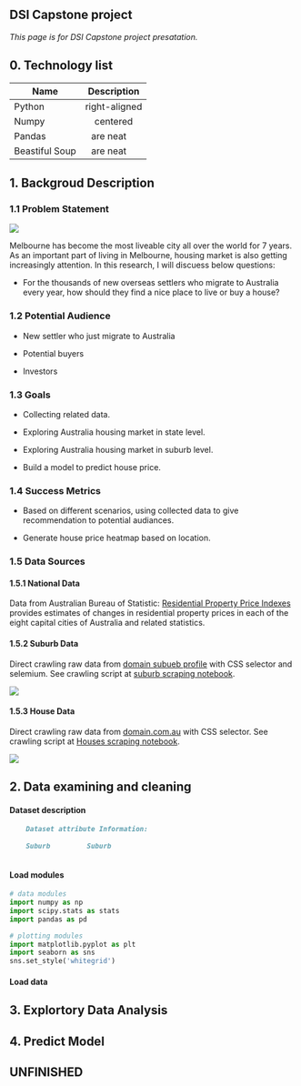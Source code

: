 ## DSI Capstone project

_This page is for DSI Capstone project presatation._

## 0. Technology list

| Name          | Description   | 
| ------------- |:-------------:| 
| Python      | right-aligned |
| Numpy      | centered      | 
| Pandas  | are neat       |
| Beastiful Soup  | are neat       |



## 1. Backgroud Description


### 1.1 Problem Statement

<img src='http://i.imgur.com/4CRCS03.jpg'>

Melbourne has become the most liveable city all over the world for 7 years. As an important part of living in Melbourne, housing market is also getting increasingly attention. In this research, I will discuess below questions:

- For the thousands of new overseas settlers who migrate to Australia every year,  how should they find a nice place to live or buy a house?
  
### 1.2 Potential Audience

- New settler who just migrate to Australia

- Potential buyers

- Investors

### 1.3 Goals

- Collecting related data.

- Exploring Australia housing market in state level.

- Exploring Australia housing market in suburb level.

- Build a model to predict house price.

### 1.4 Success Metrics

- Based on different scenarios, using collected data to give recommendation to potential audiances.

- Generate house price heatmap based on location.

### 1.5 Data Sources

#### 1.5.1 National Data

Data from Australian Bureau of Statistic: [Residential Property Price Indexes](http://www.abs.gov.au/ausstats/abs@.nsf/mf/6416.0) provides estimates of changes in residential property prices in each of the eight capital cities of Australia and related statistics. 

#### 1.5.2 Suburb Data

Direct crawling raw data from [domain subueb profile](https://www.domain.com.au/suburb-profile/) with CSS selector and selemium. See crawling script at [suburb scraping notebook](https://github.com/alexchen-melbourne/capstone_project/blob/master/web-scraping/suburb-scrap.ipynb).

<img src='https://i.imgur.com/1rbvP1V.png'>

#### 1.5.3 House Data

Direct crawling raw data from [domain.com.au](https://www.domain.com.au/) with CSS selector. See crawling script at [Houses scraping notebook](https://github.com/alexchen-melbourne/capstone_project/blob/master/web-scraping/house_scraping.ipynb).

<img src='http://i.imgur.com/LeVNbzY.png'>



## 2. Data examining and cleaning

#### Dataset description

```markdown
    Dataset attribute Information:
    
    Suburb         Suburb



```

#### Load modules

```python
# data modules
import numpy as np
import scipy.stats as stats
import pandas as pd

# plotting modules
import matplotlib.pyplot as plt
import seaborn as sns
sns.set_style('whitegrid')
```
#### Load data



## 3. Explortory Data Analysis



## 4. Predict Model


## UNFINISHED
